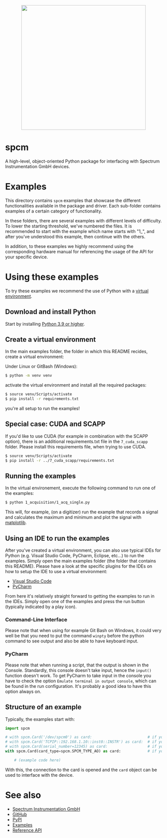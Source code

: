 <div style="margin-bottom: 20px; text-align: center">
<a href="https://spectrum-instrumentation.com">
    <img src="https://spectrum-instrumentation.com/img/logo-complete.png"  width=400 />
</a>
</div>

# spcm

A high-level, object-oriented Python package for interfacing with Spectrum Instrumentation GmbH devices.

# Examples

This directory contains `spcm` examples that showcase the different functionalities available in the package and driver. Each sub-folder contains examples of a certain category of functionality.

In these folders, there are several examples with different levels of difficulty. To lower the starting threshold, we've numbered the files. It is recommended to start with the example which name starts with "1_", and after you've understood this example, then continue with the others. 

In addition, to these examples we highly recommend using the corresponding hardware manual for referencing the usage of the API for your specific device.

# Using these examples

To try these examples we recommend the use of Python with a [virtual environment](https://docs.python.org/3/library/venv.html). 

## Download and install Python
Start by installing [Python 3.9 or higher](https://www.python.org/downloads/).

## Create a virtual environment
In the main examples folder, the folder in which this README recides, create a virtual environment:

Under Linux or GitBash (Windows):
```bash
$ python -m venv venv
```

activate the virtual environment and install all the required packages:
```bash
$ source venv/Scripts/activate
$ pip install -r requirements.txt
```

you're all setup to run the examples!

## Special case: CUDA and SCAPP
If you'd like to use CUDA (for example in combination with the SCAPP option), there is an additional requirements.txt file in the `7_cuda_scapp` folder. Please install this requirements file, when trying to use CUDA.
```bash
$ source venv/Scripts/activate
$ pip install -r ../7_cuda_scapp/requirements.txt
```

## Running the examples

In the virtual environement, execute the following command to run one of the examples:

```bash
$ python 1_acquisition/1_acq_single.py
```

This will, for example, (on a digitizer) run the example that records a signal and calculates the maximum and minimum and plot the signal with [matplotlib](https://matplotlib.org/).

## Using an IDE to run the examples

After you've created a virtual environment, you can also use typical IDEs for Python (e.g. Visual Studio Code, PyCharm, Eclipse, etc...) to run the examples. Simply open the main examples folder (the folder that contains this README). Please have a look at the specific plugins for the IDEs on how to setup the IDE to use a virtual environment:
* [Visual Studio Code](https://code.visualstudio.com/docs/python/environments)
* [PyCharm](https://www.jetbrains.com/help/pycharm/creating-virtual-environment.html)

From here it's relatively straight forward to getting the examples to run in the IDEs. Simply open one of the examples and press the run button (typically indicated by a play icon).

### Command-Line Interface
Please note that when using for example Git Bash on Windows, it could very well be that you need to put the command `winpty` before the python command to see output and also be able to have keyboard input.

### PyCharm
Please note that when running a script, that the output is shown in the Console. Standardly, this console doesn't take input, hence the `input()` function doesn't work. To get PyCharm to take input in the console you have to check the option `Emulate terminal in output console`, which can be found in the run configuration. It's probably a good idea to have this option always on.

## Structure of an example

Typically, the examples start with:

```python
import spcm

# with spcm.Card('/dev/spcm0') as card:                         # if you want to open a specific card
# with spcm.Card('TCPIP::192.168.1.10::inst0::INSTR') as card:  # if you want to open a remote card
# with spcm.Card(serial_number=12345) as card:                  # if you want to open a card by its serial number
with spcm.Card(card_type=spcm.SPCM_TYPE_AO) as card:            # if you want to open the first card of a specific type

    # (example code here)
```

With this, the connection to the card is opened and the `card` object can be used to interface with the device.

# See also

* [Spectrum Instrumentation GmbH](https://spectrum-instrumentation.com/)
* [GitHub](https://github.com/SpectrumInstrumentation/spcm)
* [PyPI](https://pypi.org/project/spcm/)
* [Examples](https://github.com/SpectrumInstrumentation/spcm/tree/master/src/examples)
* [Reference API](https://spectruminstrumentation.github.io/spcm/spcm.html)
